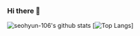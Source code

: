 ### Hi there 👋

<!--
**seohyun-106/seohyun-106** is a ✨ _special_ ✨ repository because its `README.md` (this file) appears on your GitHub profile.

Here are some ideas to get you started:

- 🔭 I’m currently working on ...
- 🌱 I’m currently learning ...
- 👯 I’m looking to collaborate on ...
- 🤔 I’m looking for help with ...
- 💬 Ask me about ...
- 📫 How to reach me: ...
- 😄 Pronouns: ...
- ⚡ Fun fact: ...
-->


![seohyun-106's github stats](https://github-readme-stats.vercel.app/api?username=seohyun-106&show_icons=true)
[![Top Langs](https://github-readme-stats.vercel.app/api/top-langs/?username=seohyun106)]
